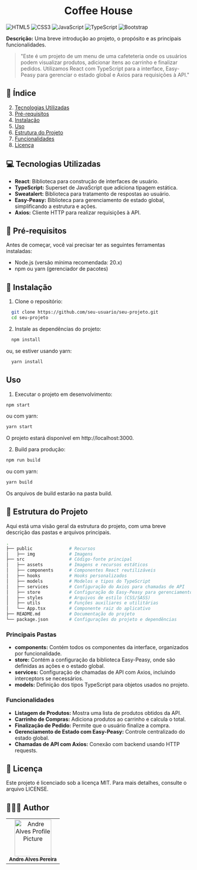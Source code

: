 <h1 align="center" >Coffee House</h1>

![HTML5](https://img.shields.io/badge/html5-%23E34F26.svg?style=for-the-badge&logo=html5&logoColor=white)
![CSS3](https://img.shields.io/badge/css3-%231572B6.svg?style=for-the-badge&logo=css3&logoColor=white)
![JavaScript](https://img.shields.io/badge/javascript-%23323330.svg?style=for-the-badge&logo=javascript&logoColor=%23F7DF1E)
![TypeScript](https://img.shields.io/badge/typescript-%23007ACC.svg?style=for-the-badge&logo=typescript&logoColor=white)
![Bootstrap](https://img.shields.io/badge/bootstrap-%238511FA.svg?style=for-the-badge&logo=bootstrap&logoColor=white)


**Descrição:** Uma breve introdução ao projeto, o propósito e as principais funcionalidades. 

> "Este é um projeto de um menu de uma cafeteteria onde os usuários podem visualizar produtos, adicionar itens ao carrinho e finalizar pedidos. Utilizamos React com TypeScript para a interface, Easy-Peasy para gerenciar o estado global e Axios para requisições à API."

## 📎 Índice
2. [Tecnologias Utilizadas](#tecnologias-utilizadas)
3. [Pré-requisitos](#pré-requisitos)
4. [Instalação](#instalacao)
5. [Uso](#uso)
6. [Estrutura do Projeto](#estrutura-do-projeto)
7. [Funcionalidades](#funcinalidades)
8. [Licença](#licenca)

## 💻 Tecnologias Utilizadas
- **React**: Biblioteca para construção de interfaces de usuário.
- **TypeScript:** Superset de JavaScript que adiciona tipagem estática.
- **Sweatalert:** Biblioteca para tratamento de respostas ao usuário.
- **Easy-Peasy:** Biblioteca para gerenciamento de estado global, simplificando a estrutura e ações.
- **Axios:** Cliente HTTP para realizar requisições à API.
## 📃 Pré-requisitos
Antes de começar, você vai precisar ter as seguintes ferramentas instaladas:

- Node.js (versão mínima recomendada: 20.x)
- npm ou yarn (gerenciador de pacotes)
## 🔧 Instalação
1. Clone o repositório:

```bash
  git clone https://github.com/seu-usuario/seu-projeto.git
  cd seu-projeto
```
2. Instale as dependências do projeto:

```bash
  npm install
```
ou, se estiver usando yarn: 

```bash
  yarn install
```
## Uso
1. Executar o projeto em desenvolvimento:

```bash
npm start
```
ou com yarn:

```bash
yarn start
```
O projeto estará disponível em http://localhost:3000.

2. Build para produção:

```bash
npm run build
```
ou com yarn:

```bash
yarn build
```
Os arquivos de build estarão na pasta build.

## 💠 Estrutura do Projeto
Aqui está uma visão geral da estrutura do projeto, com uma breve descrição das pastas e arquivos principais.

```bash
.
├── public              # Recursos
│   ├── img             # Imagens
├── src                 # Código-fonte principal
│   ├── assets          # Imagens e recursos estáticos
│   ├── components      # Componentes React reutilizáveis
│   ├── hooks           # Hooks personalizados
│   ├── models          # Modelos e tipos do TypeScript
│   ├── services        # Configuração do Axios para chamadas de API
│   ├── store           # Configuração do Easy-Peasy para gerenciamento de estado
│   ├── styles          # Arquivos de estilo (CSS/SASS)
│   ├── utils           # Funções auxiliares e utilitárias
│   └── App.tsx         # Componente raiz do aplicativo
├── README.md           # Documentação do projeto
└── package.json        # Configurações do projeto e dependências
```

### Principais Pastas
- **components:** Contém todos os componentes da interface, organizados por funcionalidade.
- **store:** Contém a configuração da biblioteca Easy-Peasy, onde são definidas as ações e o estado global.
- **services:** Configuração de chamadas de API com Axios, incluindo interceptors se necessários.
- **models:** Definição dos tipos TypeScript para objetos usados no projeto.

### Funcionalidades
- **Listagem de Produtos:** Mostra uma lista de produtos obtidos da API.
- **Carrinho de Compras:** Adiciona produtos ao carrinho e calcula o total.
- **Finalização de Pedido:** Permite que o usuário finalize a compra.
- **Gerenciamento de Estado com Easy-Peasy:** Controle centralizado do estado global.
- **Chamadas de API com Axios:** Conexão com backend usando HTTP requests.


## 🪪 Licença
Este projeto é licenciado sob a licença MIT. Para mais detalhes, consulte o arquivo LICENSE.

## 👨🏽‍💻 Author
<table>
  <tr>
    <td align="center">
      <a href="#">
        <img src="https://avatars.githubusercontent.com/u/37510133?v=4" width="100px;" alt="Andre Alves Profile Picture"/><br>
        <sub>
          <b>Andre Alves Pereira</b>
        </sub>
      </a>
    </td>
</table>
